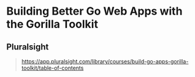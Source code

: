 # Building Better Go Web Apps with the Gorilla Toolkit

## Pluralsight
> https://app.pluralsight.com/library/courses/build-go-apps-gorilla-toolkit/table-of-contents